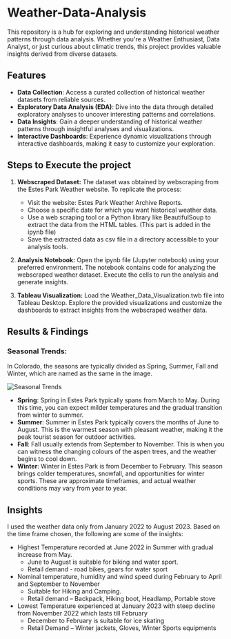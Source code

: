 # Weather-Data-Analysis

This repository is a hub for exploring and understanding historical weather patterns through data analysis. Whether you're a Weather Enthusiast, Data Analyst, or just curious about climatic trends, this project provides valuable insights derived from diverse datasets.

## Features
* **Data Collection**: Access a curated collection of historical weather datasets from reliable sources.
* **Exploratory Data Analysis (EDA)**: Dive into the data through detailed exploratory analyses to uncover interesting patterns and correlations.
* **Data Insights**: Gain a deeper understanding of historical weather patterns through insightful analyses and visualizations.
* **Interactive Dashboards**: Experience dynamic visualizations through interactive dashboards, making it easy to customize your exploration.

## Steps to Execute the project
 1. **Webscraped Dataset:**
   The dataset was obtained by webscraping from the Estes Park Weather website. To replicate the process:
      * Visit the website: Estes Park Weather Archive Reports.
      * Choose a specific date for which you want historical weather data.
      * Use a web scraping tool or a Python library like BeautifulSoup to extract the data from the HTML tables. (This part is added in the ipynb file)
      * Save the extracted data as csv file in a directory accessible to your analysis tools.
     
 2. **Analysis Notebook:**
   Open the ipynb file (Jupyter notebook) using your preferred environment. The notebook contains code for analyzing the webscraped weather dataset. Execute the cells to run the analysis and generate insights.

 3. **Tableau Visualization:**
   Load the Weather_Data_Visualization.twb file into Tableau Desktop. Explore the provided visualizations and customize the dashboards to extract insights from the webscraped weather data.

## Results & Findings
### Seasonal Trends:

In Colorado, the seasons are typically divided as Spring, Summer, Fall and Winter, which are named as the same in the image.

![Seasonal Trends](https://github.com/ReenaCatherine/Weather-Data-Analysis/assets/86879342/2e8173d1-50c2-4da2-81b1-7ed86c87dc83)

- **Spring**: Spring in Estes Park typically spans from March to May. During this time, you can expect milder temperatures and the gradual transition from winter to summer.
- **Summer**: Summer in Estes Park typically covers the months of June to August. This is the warmest season with pleasant weather, making it the peak tourist season for outdoor activities.
- **Fall**: Fall usually extends from September to November. This is when you can witness the changing colours of the aspen trees, and the weather begins to cool down.
- **Winter**: Winter in Estes Park is from December to February. This season brings colder temperatures, snowfall, and opportunities for winter sports.
These are approximate timeframes, and actual weather conditions may vary from year to year.

## Insights
I used the weather data only from January 2022 to August 2023. Based on the time frame chosen, the following are some of the insights:
- Highest Temperature recorded at June 2022 in Summer with gradual increase from May.
   * June to August is suitable for biking and water sport.
   * Retail demand -  road bikes, gears for water sport
- Nominal temperature, humidity and wind speed during February to April and September to November
   * Suitable for Hiking and Camping.
   * Retail demand – Backpack, Hiking boot, Headlamp, Portable stove
- Lowest Temperature experienced at January 2023 with steep decline from November 2022 which lasts till February
   * December to February is suitable for ice skating
   * Retail Demand – Winter jackets, Gloves, Winter Sports equipments








  













